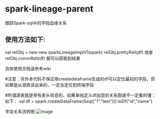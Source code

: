 # spark-lineage-parent
跟踪Spark-sql中的字段血缘关系

## 使用方法如下:
val relObj = new new sparkLineageImplV1(spark)
relObj.prettyRslt(df) 或者relObj.commRslt(df) 都可以获取到结果

具体使用文档请参考wiki

#注意：另外本代码不保证用createdataframe生成的df可以定位最初的字段，但如果是从源表读出来的，一定会定位到终端字段

#所谓源表就是带有表头信息的，如果单纯定义df出现的关系图谱不一定看的懂：如下：
val df = spark.createDataFrame(Seq(("1","test"))).toDf("id","name")


字段关系流转图
![image](https://user-images.githubusercontent.com/26522622/123889277-baa32b00-d987-11eb-9b2c-3af8e53e443e.png)


